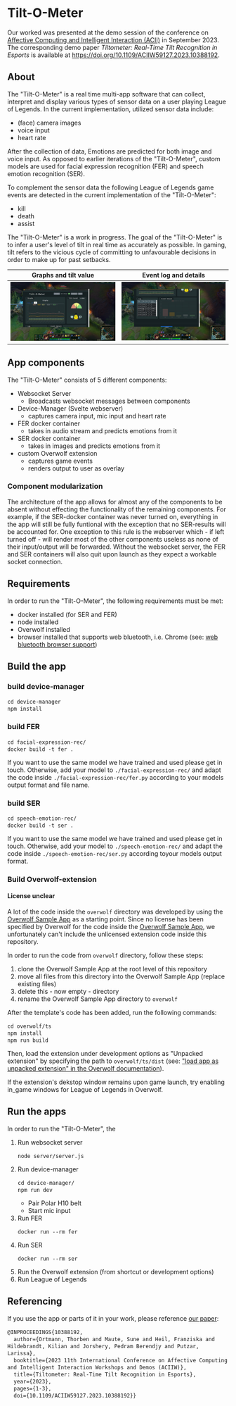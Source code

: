 # Tilt-O-Meter

Our worked was presented at the demo session of the conference on
[Affective Computing and Intelligent Interaction (ACII)](https://acii-conf.net/2023/) in September 2023.
The corresponding demo paper _Tiltometer: Real-Time Tilt Recognition in Esports_ is available at
https://doi.org/10.1109/ACIIW59127.2023.10388192.

## About

The "Tilt-O-Meter" is a real time multi-app software that can collect, interpret and display various types of sensor data on a user playing League of Legends. In the current implementation, utilized sensor data include:
-  (face) camera images
-  voice input
-  heart rate

After the collection of data, Emotions are predicted for both image and voice input. As opposed to earlier iterations of the "Tilt-O-Meter", custom models are used for facial expression recognition (FER) and speech emotion recognition (SER).

To complement the sensor data the following League of Legends game events are detected in the current implementation of the "Tilt-O-Meter":
- kill
- death
- assist

The "Tilt-O-Meter" is a work in progress.
The goal of the "Tilt-O-Meter" is to infer a user's level of tilt in real time as accurately as possible. In gaming, tilt refers to the vicious cycle of committing to unfavourable decisions in order to make up for past setbacks.


<!-- ## Screenshots -->

Graphs and tilt value             |  Event log and details
:-------------------------:|:-------------------------:
![screenshot](demo/overlay-graphs.jpg)  |  ![screenshot](demo/overlay-detail.jpg)



## App components
The "Tilt-O-Meter" consists of 5 different components:
- Websocket Server
  - Broadcasts websocket messages between components
- Device-Manager (Svelte webserver)
  - captures camera input, mic input and heart rate
- FER docker container
  - takes in audio stream and predicts emotions from it
- SER docker container
  - takes in images and predicts emotions from it
- custom Overwolf extension
  - captures game events
  - renders output to user as overlay

### Component modularization

The architecture of the app allows for almost any of the components to be absent without effecting the functionality of the remaining components. For example, if the SER-docker container was never turned on, everything in the app will still be fully funtional with the exception that no SER-results will be accounted for. One exception to this rule is the webserver which - if left turned off - will render most of the other components useless as none of their input/output will be forwarded. Without the websocket server, the FER and SER containers will also quit upon launch as they expect a workable socket connection.


## Requirements
In order to run the "Tilt-O-Meter", the following requirements must be met:
- docker installed (for SER and FER)
- node installed
- Overwolf installed
- browser installed that supports web bluetooth, i.e. Chrome (see: [web bluetooth browser support](https://caniuse.com/web-bluetooth))


## Build the app


### build device-manager

```
cd device-manager
npm install
```
### build FER
```
cd facial-expression-rec/
docker build -t fer .
```

If you want to use the same model we have trained and used please get in touch. Otherwise, add your model to `./facial-expression-rec/` and adapt the code inside `./facial-expression-rec/fer.py` according to your models output format and file name.  

### build SER
```
cd speech-emotion-rec/
docker build -t ser .
```

If you want to use the same model we have trained and used please get in touch. Otherwise, add your model to `./speech-emotion-rec/` and adapt the code inside `./speech-emotion-rec/ser.py` according toyour models output format.  

### Build Overwolf-extension

#### License unclear

A lot of the code inside the `overwolf` directory was developed by using the [Overwolf Sample App](https://github.com/overwolf/sample-app) as a starting point. Since no license has been specified by Overwolf for the code inside the [Overwolf Sample App](https://github.com/overwolf/sample-app), we unfortunately can't include the unlicensed extension code inside this repository.

In order to run the code from `overwolf` directory, follow these steps:
1. clone the Overwolf Sample App at the root level of this repository
2. move all files from this directory into the Overwolf Sample App (replace existing files)
3. delete this - now empty - directory
4. rename the Overwolf Sample App directory to `overwolf`

After the template's code has been added, run the following commands: 

```
cd overwolf/ts
npm install
npm run build
```
Then, load the extension under development options as "Unpacked extension" by specifying the path to `overwolf/ts/dist` 
(see: ["load app as unpacked extension" in the Overwolf documentation](https://overwolf.github.io/start/basic-app/sample-app#5-load-the-app-as-unpacked-extension)).

If the extension's dekstop window remains upon game launch, try enabling in_game windows for League of Legends in Overwolf.

## Run the apps
In order to run the "Tilt-O-Meter", the 

1. Run websocket server
    ```
    node server/server.js
    ```
2. Run device-manager
    ```
    cd device-manager/
    npm run dev
    ```
    - Pair Polar H10 belt
    - Start mic input
3. Run FER
    ```
    docker run --rm fer
    ```
4. Run SER
    ```
    docker run --rm ser
    ```
5. Run the Overwolf extension (from shortcut or development options)
6. Run League of Legends

## Referencing

If you use the app or parts of it in your work, please reference [our paper](https://doi.org/10.1109/ACIIW59127.2023.10388192):
```
@INPROCEEDINGS{10388192,
  author={Ortmann, Thorben and Maute, Sune and Heil, Franziska and Hildebrandt, Kilian and Jorshery, Pedram Berendjy and Putzar, Larissa},
  booktitle={2023 11th International Conference on Affective Computing and Intelligent Interaction Workshops and Demos (ACIIW)}, 
  title={Tiltometer: Real-Time Tilt Recognition in Esports}, 
  year={2023},
  pages={1-3},
  doi={10.1109/ACIIW59127.2023.10388192}}
```
